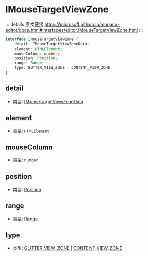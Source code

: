 # IMouseTargetViewZone
        
::: details 原文链接
https://microsoft.github.io/monaco-editor/docs.html#interfaces/editor.IMouseTargetViewZone.html
:::

```ts
interface IMouseTargetViewZone {
    detail: IMouseTargetViewZoneData;
    element: HTMLElement;
    mouseColumn: number;
    position: Position;
    range: Range;
    type: GUTTER_VIEW_ZONE | CONTENT_VIEW_ZONE;
}
```

## detail
- 类型: [IMouseTargetViewZoneData](/api/editor/IMouseTargetViewZoneData.md)
## element
- 类型: `HTMLElement`
## mouseColumn
- 类型: `number`
## position
- 类型: [Position](/api/Position.md)
## range
- 类型: [Range](/api/Range.md)
## type
- 类型: [GUTTER_VIEW_ZONE](/api/editor/MouseTargetType.md#gutter-view-zone) | [CONTENT_VIEW_ZONE](/api/editor/MouseTargetType.md#content-view-zone)